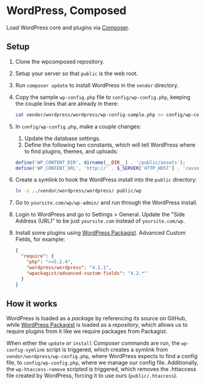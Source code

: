 # WordPress, Composed

Load WordPress core and plugins via [Composer](http://getcomposer.org/).



## Setup

1. Clone the wpcomposed repository.

1. Setup your server so that `public` is the web root.

1. Run `composer update` to install WordPress in the `vendor` directory.

1. Copy the sample `wp-config.php` file to `config/wp-config.php`, keeping the couple lines that are already in there:

    ```bash
    cat vendor/wordpress/wordpress/wp-config-sample.php >> config/wp-config.php
    ```

1. In `config/wp-config.php`, make a couple changes:
    1. Update the database settings.
    2. Define the following two constants, which will tell WordPress where to find plugins, themes, and uploads:

    ```php
    define('WP_CONTENT_DIR', dirname(__DIR__) . '/public/assets');
    define('WP_CONTENT_URL', 'http://' . $_SERVER['HTTP_HOST'] . '/assets');
    ```

1. Create a symlink to hook the WordPress install into the `public` directory:

    ```bash
    ln -s ../vendor/wordpress/wordpress/ public/wp
    ```

1. Go to `yoursite.com/wp/wp-admin/` and run through the WordPress install.

1. Login to WordPress and go to Settings > General. Update the "Side Address (URL)" to be just `yoursite.com` instead of `yoursite.com/wp`.

1. Install some plugins using [WordPress Packagist](http://wpackagist.org/). Advanced Custom Fields, for example:

    ```json
    {
      "require": {
        "php": ">=5.2.4",
        "wordpress/wordpress": "4.1.1",
        "wpackagist/advanced-custom-fields": "4.2.*"
      }
    }
    ```



## How it works

WordPress is loaded as a _package_ by referencing its source on GitHub, while [WordPress Packagist](http://wpackagist.org/) is loaded as a _repository_, which allows us to require plugins from it like we require packages from Packagist.

When either the `update` or `install` Composer commands are run, the `wp-config-symlink` script is triggered, which creates a symlink from `vendor/wordpress/wp-config.php`, where WordPress expects to find a config file, to `config/wp-config.php`, where we manage our config file. Additionally, the `wp-htaccess-remove` scripted is triggered, which removes the .httaccess file created by WordPress, forcing it to use ours (`public/.htaccess`).
